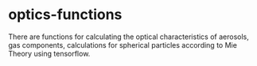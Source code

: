 # optics-functions

There are functions for calculating the optical characteristics of aerosols, gas components, calculations for spherical particles according to Mie Theory using tensorflow.
